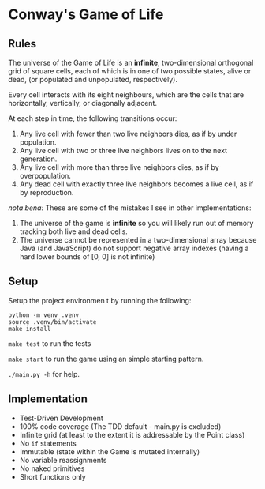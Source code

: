 # Conway's Game of Life

## Rules
The universe of the Game of Life is an **infinite**, two-dimensional orthogonal grid of square cells, 
each of which is in one of two possible states, alive or dead, (or populated and unpopulated, respectively). 

Every cell interacts with its eight neighbours, which are the cells that are horizontally, vertically, or diagonally adjacent. 

At each step in time, the following transitions occur:

1. Any live cell with fewer than two live neighbors dies, as if by under population.
1. Any live cell with two or three live neighbors lives on to the next generation.
1. Any live cell with more than three live neighbors dies, as if by overpopulation.
1. Any dead cell with exactly three live neighbors becomes a live cell, as if by reproduction.

_nota bena:_ These are some of the mistakes I see in other implementations:

1. The universe of the game is **infinite** so you will likely run out of memory tracking both live and dead cells.
1. The universe cannot be represented in a two-dimensional array because Java (and JavaScript) do not support negative 
array indexes (having a hard lower bounds of [0, 0] is not infinite) 
    
## Setup

Setup the project environmen t by running the following:

```
python -m venv .venv
source .venv/bin/activate
make install
```

`make test` to run the tests

`make start` to run the game using an simple starting pattern.

`./main.py -h` for help.
    
## Implementation

- Test-Driven Development
- 100% code coverage (The TDD default - main.py is excluded)
- Infinite grid (at least to the extent it is addressable by the Point class)
- No `if` statements
- Immutable (state within the Game is mutated internally)
- No variable reassignments
- No naked primitives
- Short functions only